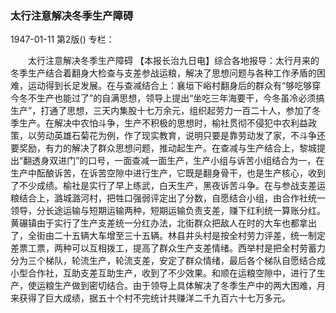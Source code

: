 ### 太行注意解决冬季生产障碍

1947-01-11
第2版()
专栏：

　　太行注意解决冬季生产障碍
    【本报长治九日电】综合各地报导：太行月来的冬季生产结合着翻身大检查与支差参战运粮，解决了思想问题与各种工作矛盾的困难，运动得到长足发展。在与查减结合上：襄垣下峪村翻身后的群众有“够吃够穿今冬不生产也能过了”的自满思想，领导上提出“坐吃三年海要干，今冬虽冷必须搞生产”，打通了思想，三天内集股十七万余元，组织起劳力一百二十人，参加了冬季生产。在解决中农怕斗争，生产不积极的思想时，榆社贯彻不侵犯中农利益政策，以劳动英雄石菊花为例，作了现实教育，说明只要是靠劳动发了家，不斗争还要奖励，有力的解决了群众思想问题，推动起生产。在查减与生产结合上，黎城提出“翻透身双进门”的口号，一面查减一面生产，生产小组与诉苦小组结合为一，在生产中酝酿诉苦，在诉苦空隙中进行生产，它既是翻身骨干，也是生产核心，收到了不少成绩。榆社是实行了早上练武，白天生产，黑夜诉苦斗争。在与参战支差运粮结合上，潞城潞河村，把牲口强弱评定出了分数，自愿结合小组，由合作社统一领导，分长途运输与短期运输两种，短期运输负责支差，赚下红利统一算账分红。黄碾镇由于实行了生产支差统一分红办法，北街群众把敌人在时的大车也都拿出了，全街由二十五辆大车增至三十五辆。林县井头村是按全村劳力评差，统一制定差票工票，两种可以互相拨工，提高了群众生产支差情绪。西举村是把全村劳蓄力分为三个梯队，轮流生产，轮流支差，安定了群众情绪，最后各个梯队自愿结合成小型合作社，互助支差互助生产，收到了不少效果。和顺在运粮空隙中，进行了生产，使运粮生产做到密切结合。由于领导上具体解决了冬季生产中的两大困难，月来获得了巨大成绩，据五十个村不完统计共赚洋二千九百六十七万多元。

